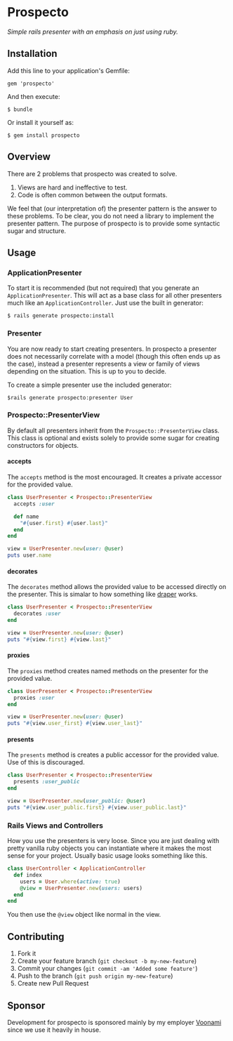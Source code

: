 # Prospecto

*Simple rails presenter with an emphasis on just using ruby.*

## Installation

Add this line to your application's Gemfile:

    gem 'prospecto'

And then execute:

    $ bundle

Or install it yourself as:

    $ gem install prospecto

## Overview

There are 2 problems that prospecto was created to solve.

1. Views are hard and ineffective to test.
2. Code is often common between the output formats.

We feel that (our interpretation of) the presenter pattern is the answer to these problems. To be clear, you
do not need a library to implement the presenter pattern.  The purpose of prospecto is to provide some syntactic
sugar and structure.

## Usage

### ApplicationPresenter

To start it is recommended (but not required) that you generate an `ApplicationPresenter`.  This will act
as a base class for all other presenters much like an `ApplicationController`.  Just use the built in
generator:

    $ rails generate prospecto:install

### Presenter

You are now ready to start creating presenters.  In prospecto a presenter does not necessarily correlate with
a model (though this often ends up as the case), instead a presenter represents a view or family of views
depending on the situation.  This is up to you to decide.

To create a simple presenter use the included generator:

    $rails generate prospecto:presenter User

### Prospecto::PresenterView

By default all presenters inherit from the `Prospecto::PresenterView` class.  This class is optional and exists
solely to provide some sugar for creating constructors for objects.

#### accepts

The `accepts` method is the most encouraged.  It creates a private accessor for
the provided value.

``` ruby
class UserPresenter < Prospecto::PresenterView
  accepts :user

  def name
    "#{user.first} #{user.last}"
  end
end

view = UserPresenter.new(user: @user)
puts user.name
```

#### decorates

The `decorates` method allows the provided value to be accessed directly on the
presenter.  This is simalar to how something like [draper](https://github.com/jcasimir/draper)
works.

``` ruby
class UserPresenter < Prospecto::PresenterView
  decorates :user
end

view = UserPresenter.new(user: @user)
puts "#{view.first} #{view.last}"
```

#### proxies

The `proxies` method creates named methods on the presenter for the provided value.

``` ruby
class UserPresenter < Prospecto::PresenterView
  proxies :user
end

view = UserPresenter.new(user: @user)
puts "#{view.user_first} #{view.user_last}"
```

#### presents

The `presents` method is creates a public accessor for the provided value.  Use
of this is discouraged.

``` ruby
class UserPresenter < Prospecto::PresenterView
  presents :user_public
end

view = UserPresenter.new(user_public: @user)
puts "#{view.user_public.first} #{view.user_public.last}"
```

### Rails Views and Controllers

How you use the presenters is very loose.  Since you are just dealing with pretty vanilla
ruby objects you can instantiate where it makes the most sense for your project.  Usually
basic usage looks something like this.

``` ruby
class UserController < ApplicationController
  def index
    users = User.where(active: true)
    @view = UserPresenter.new(users: users)
  end
end
```

You then use the `@view` object like normal in the view.

## Contributing

1. Fork it
2. Create your feature branch (`git checkout -b my-new-feature`)
3. Commit your changes (`git commit -am 'Added some feature'`)
4. Push to the branch (`git push origin my-new-feature`)
5. Create new Pull Request

## Sponsor

Development for prospecto is sponsored mainly by my employer [Voonami](http://www.voonami.com)
since we use it heavily in house.